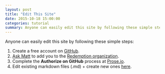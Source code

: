 ```yaml
---
layout: post
title: "Edit This Site"
date: 2015-10-18 15:00:00
categories: tutorial
summary: Anyone can easily edit this site by following these simple steps …
---
```

Anyone can easily edit this site by following these simple steps:

1. Create a free account on [GitHub](https://github.com).
2. [Ask Matt](hey@mattborn.com) to add you to the [Redemption organization](https://github.com/RedemptionBC).
3. Complete the **Authorize on GitHub** process at [Prose.io](http://prose.io).
4. Edit existing markdown files (.md) + create new ones [here](http://prose.io/#RedemptionBC/redemptionbc.github.io).